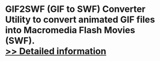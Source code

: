 # GIF2SWF (GIF to SWF) Converter<br />Utility to convert animated GIF files into Macromedia Flash Movies (SWF).<br />[>> Detailed information](https://secure.shareit.com/shareit/product.html?productid=207535&affiliateid=200057808)